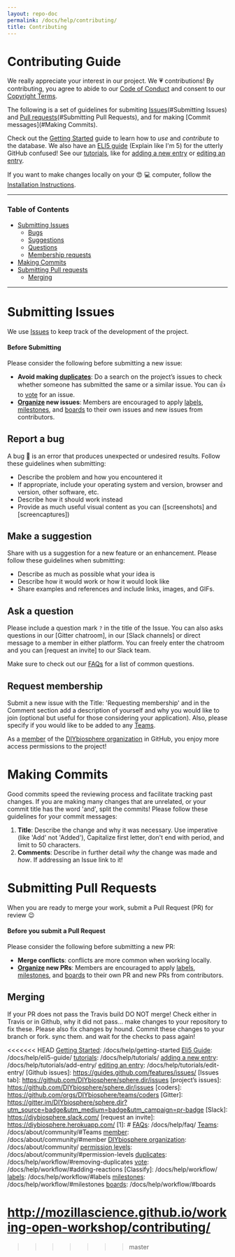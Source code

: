 ```yaml
---
layout: repo-doc
permalink: /docs/help/contributing/
title: Contributing
---
```


# Contributing Guide
We really appreciate your interest in our project. We :heartpulse: contributions! By contributing, you agree to abide to our [Code of Conduct] and consent to our [Copyright Terms].

The following is a set of guidelines for submiting [Issues](#Submitting Issues) and [Pull requests](#Submitting Pull Requests), and for making [Commit messages](#Making Commits).

Check out the [Getting Started] guide to learn how to _use_ and _contribute_ to the database. We also have an [ELI5 guide] (Explain like I'm 5) for the utterly GitHub confused! See our [tutorials], like for [adding a new entry] or [editing an entry].

If you want to make changes locally on your :heart_eyes: :computer: computer, follow the [Installation Instructions].

---

### Table of Contents

- [Submitting Issues](#submitting-issues)
  - [Bugs](#report-a-bug)
  - [Suggestions](#make-a-suggestion)
  - [Questions](#ask-a-question)
  - [Membership requests](#requesting-membership)
- [Making Commits](#making-commits)
- [Submitting Pull requests](#submiting-Pull-Requests)
  - [Merging]()

---

# Submitting Issues
We use [Issues] to keep track of the development of the project.

#### Before Submitting
Please consider the following before submitting a new issue:

- **Avoid making [duplicates]**: Do a search on the project’s issues to check whether someone has submitted the same or a similar issue. You can :+1: to [vote] for an issue.
- **[Organize] new issues**: Members are encouraged to apply [labels], [milestones], and [boards] to their own issues and new issues from contributors.

## Report a bug
A bug :bug: is an error that produces unexpected or undesired results. Follow these guidelines when submitting:

- Describe the problem and how you encountered it
- If appropriate, include your operating system and version, browser and version, other software, etc.
- Describe how it should work instead
- Provide as much useful visual content as you can ([screenshots] and [screencaptures])


## Make a suggestion
Share with us a suggestion for a new feature or an enhancement. Please follow these guidelines when submitting:

- Describe as much as possible what your idea is
- Describe how it would work or how it would look like
- Share examples and references and include links, images, and GIFs.

## Ask a question
Please include a question mark `?` in the title of the Issue. You can also asks questions in our [Gitter chatroom], in our [Slack channels] or direct message to a member in either platform. You can freely enter the chatroom and you can [request an invite] to our Slack team.

Make sure to check out our [FAQs] for a list of common questions.

## Request membership
Submit a new issue with the Title: 'Requesting membership' and in the Comment section add a description of yourself and why you would like to join (optional but useful for those considering your application). Also, please specify if you would like to be added to any [Teams].

As a [member] of the [DIYbiosphere organization] in GitHub, you enjoy more access permissions to the project!

# Making Commits
Good commits speed the reviewing process and facilitate tracking past changes. If you are making many changes that are unrelated, or your commit title has the word 'and', split the commits! Please follow these guidelines for your commit messages:

1. **Title**: Describe the change and why it was necessary. Use imperative (like 'Add' not 'Added'), Capitalize first letter, don't end with period, and limit to 50 characters.
2. **Comments**: Describe in further detail _why_ the change was made and _how_. If addressing an Issue link to it!

# Submitting Pull Requests
When you are ready to merge your work, submit a Pull Request (PR) for review :wink:

#### Before you submit a Pull Request
Please consider the following before submitting a new PR:

- **Merge conflicts**: conflicts are more common when working locally.
- **[Organize] new PRs**: Members are encouraged to apply [labels], [milestones], and [boards] to their own PR and new PRs from contributors.


## Merging
If your PR does not pass the Travis build DO NOT merge! Check either in Travis or in Github, why it did not pass... make changes to your repository to fix these. Please also fix changes by hound. Commit these changes to your branch or fork. sync them. and wait for the checks to pass again!


[Code of Conduct]: http://sphere.diybio.org/docs/about/coc/
[Copyright Terms]: http://sphere.diybio.org/docs/about/copyright/license/
[Issues]: https://github.com/DIYbiosphere/sphere.dir/issues
[Pull Requests]: https://github.com/DIYbiosphere/sphere.dir/pulls
<<<<<<< HEAD
[Getting Started]: /docs/help/getting-started
[Eli5 Guide]: /docs/help/eli5-guide/
[tutorials]: /docs/help/tutorials/
[adding a new entry]: /docs/help/tutorials/add-entry/
[editing an entry]: /docs/help/tutorials/edit-entry/
[Github issues]: https://guides.github.com/features/issues/
[Issues tab]: https://github.com/DIYbiosphere/sphere.dir/issues
[project’s issues]: https://github.com/DIYbiosphere/sphere.dir/issues
[coders]: https://github.com/orgs/DIYbiosphere/teams/coders
[Gitter]: https://gitter.im/DIYbiosphere/sphere.dir?utm_source=badge&utm_medium=badge&utm_campaign=pr-badge
[Slack]: https://diybiosphere.slack.com/
[request an invite]: https://diybiosphere.herokuapp.com/
[1]: #
[FAQs]: /docs/help/faq/
[Teams]: /docs/about/community/#Teams
[member]: /docs/about/community/#member
[DIYbiosphere organization]: /docs/about/community/
[permission levels]: /docs/about/community/#permission-levels
[duplicates]: /docs/help/workflow/#removing-duplicates
[vote]: /docs/help/workflow/#adding-reactions
[Classify]: /docs/help/workflow/
[labels]: /docs/help/workflow/#labels
[milestones]: /docs/help/workflow/#milestones
[boards]: /docs/help/workflow/#boards


http://mozillascience.github.io/working-open-workshop/contributing/
=======
[Getting Started]: /help/getting-started
[Eli5 Guide]: /help/eli5-guide/
[tutorials]: /help/tutorials/
[adding a new entry]: /help/tutorials/add-entry/
[editing an entry]: /help/tutorials/edit-entry/
[communication platforms]: /about/contact/
[FAQs]: /help/faq/
[Teams]: /about/community/#Teams
[member]: /about/community/#member
[DIYbiosphere organization]: /about/community/
[permission levels]: /about/community/#permission-levels
[duplicates]: /help/workflow/#removing-duplicates
[vote]: /help/workflow/#adding-reactions
[Organize]: /help/workflow/
[labels]: /help/workflow/#labels
[milestones]: /help/workflow/#milestones
[boards]: /help/workflow/#boards
[installation instructions]: /help/install/
[Travis]: https://travis-ci.org/DIYbiosphere/sphere.dir
>>>>>>> master
